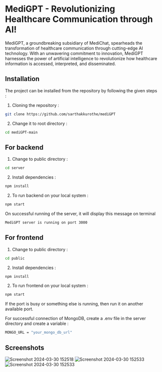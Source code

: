 
# MediGPT - Revolutionizing Healthcare Communication through AI!

MediGPT, a groundbreaking subsidiary of MediChat, spearheads the transformation of healthcare communication through cutting-edge AI technology. With an unwavering commitment to innovation, MediGPT harnesses the power of artificial intelligence to revolutionize how healthcare information is accessed, interpreted, and disseminated.




## Installation 

The project can be installed from the repository by following the given steps :

1. Cloning the repository :
```bash
git clone https://github.com/sarthakkurothe/mediGPT
```
2. Change it to root directory :
```bash
cd mediGPT-main
```

## For backend 

1. Change to public directory :
```bash
cd server
```
2. Install dependencies :
```bash
npm install
```
2. To run backend on your local system :
```bash
npm start
```

On successful running of the server, it will display this message on terminal
```bash
MediGPT server is running on port 3000
```

## For frontend

1. Change to public directory :
```bash
cd public
```
2. Install dependencies :
```bash
npm install
```
2. To run frontend on your local system :
```bash
npm start
```

If the port is busy or something else is running, then run it on another available port.

For successful connection of MongoDB, create a .env file in the server directory and create a variable :
```bash
MONGO_URL = "your_mongo_db_url"
```


## Screenshots

![Screenshot 2024-03-30 152518](https://github.com/sarthakkurothe/mediGPT/assets/86231596/9ae701aa-2560-446c-b6dc-8c37d477cb65)
![Screenshot 2024-03-30 152533](https://github.com/sarthakkurothe/mediGPT/assets/86231596/372e70f8-c075-44ce-bf57-62b6fe5f056f)
![Screenshot 2024-03-30 152533](https://github.com/sarthakkurothe/mediGPT/assets/86231596/a0e6d72a-8216-49cf-aee8-d1b7150ffdd3)



